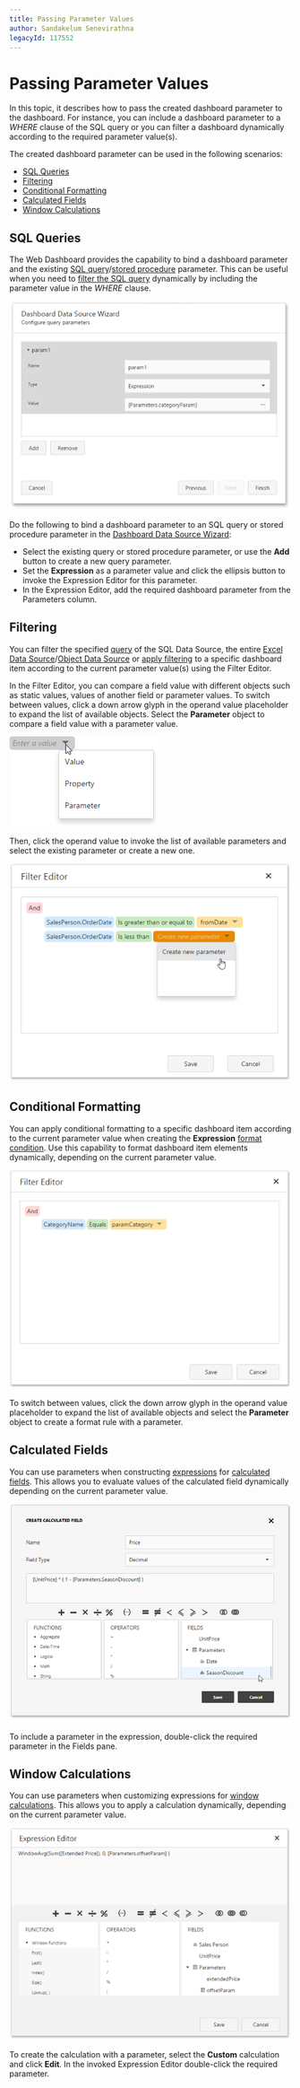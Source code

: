 ```yaml
---
title: Passing Parameter Values
author: Sandakelum Senevirathna
legacyId: 117552
---
```

# Passing Parameter Values
In this topic, it describes how to pass the created dashboard parameter to the dashboard. For instance, you can include a dashboard parameter to a _WHERE_ clause of the SQL query or you can filter a dashboard dynamically according to the required parameter value(s).

The created dashboard parameter can be used in the following scenarios:
* [SQL Queries](#query)
* [Filtering](#filtering)
* [Conditional Formatting](#formatrules)
* [Calculated Fields](#calculatedfields)
* [Window Calculations](#windowscalculations)

## <a name="query"/>SQL Queries
The Web Dashboard provides the capability to bind a dashboard parameter and the existing [SQL query](../../provide-data/working-with-sql-data-sources/pass-query-parameters.md)/[stored procedure](../../provide-data/working-with-sql-data-sources/stored-procedures.md) parameter. This can be useful when you need to [filter the SQL query](../../provide-data/working-with-sql-data-sources/filter-queries.md) dynamically by including the parameter value in the _WHERE_ clause.

![wdd-configure-query-param-page2](../../../../images/img124955.png)

Do the following to bind a dashboard parameter to an SQL query or stored procedure parameter in the [Dashboard Data Source Wizard](../../ui-elements/dialogs-and-wizards/dashboard-data-source-wizard.md):
* Select the existing query or stored procedure parameter, or use the **Add** button to create a new query parameter.
* Set the **Expression** as a parameter value and click the ellipsis button to invoke the Expression Editor for this parameter.
* In the Expression Editor, add the required dashboard parameter from the Parameters column.

## <a name="filtering"/>Filtering
You can filter the specified [query](../../provide-data/working-with-sql-data-sources/filter-queries.md) of the SQL Data Source, the entire [Excel Data Source](../../provide-data/filter-data-sources.md)/[Object Data Source](../../provide-data/filter-data-sources.md) or [apply filtering](../../data-shaping/filtering.md) to a specific dashboard item according to the current parameter value(s) using the Filter Editor.

In the Filter Editor, you can compare a field value with different objects such as static values, values of another field or parameter values. To switch between values, click a down arrow glyph in the operand value placeholder to expand the list of available objects. Select the **Parameter** object to compare a field value with a parameter value.

![wdd-filter-editor-change-object](../../../../images/img126182.png)

Then, click the operand value to invoke the list of available parameters and select the existing parameter or create a new one.

![wdd-parameters-filtering](../../../../images/img126539.png)

## <a name="formatrules"/>Conditional Formatting
You can apply conditional formatting to a specific dashboard item according to the current parameter value when creating the **Expression** [format condition](../../appearance-customization/conditional-formatting.md). Use this capability to format dashboard item elements dynamically, depending on the current parameter value.

![wdd-parameters-conditional-formatting](../../../../images/img128229.png)

To switch between values, click the down arrow glyph in the operand value placeholder to expand the list of available objects and select the **Parameter** object to create a format rule with a parameter.

## <a name="calculatedfields"/>Calculated Fields
You can use parameters when constructing [expressions](../../provide-data/calculated-fields.md) for [calculated fields](../../provide-data/calculated-fields.md). This allows you to evaluate values of the calculated field dynamically depending on the current parameter value.

![wdd-parameters-calculated-field](../../../../images/img126509.png)

To include a parameter in the expression, double-click the required parameter in the Fields pane.

## <a name="windowscalculations"/>Window Calculations
You can use parameters when customizing expressions for [window calculations](../calculations.md). This allows you to apply a calculation dynamically, depending on the current parameter value.

![wdd-parameters-window-calculations](../../../../images/img126562.png)

To create the calculation with a parameter, select the **Custom** calculation and click **Edit**. In the invoked Expression Editor double-click the required parameter.
